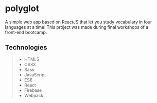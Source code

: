 # polyglot

A simple web app based on ReactJS that let you study vocabulary in four languages at a time! This project was made during final workshops of a front-end bootcamp.

## Technologies
> - HTML5
> - CSS3
> - Sass
> - JavaScript
> - ES6
> - React
> - Firebase
> - Webpack
